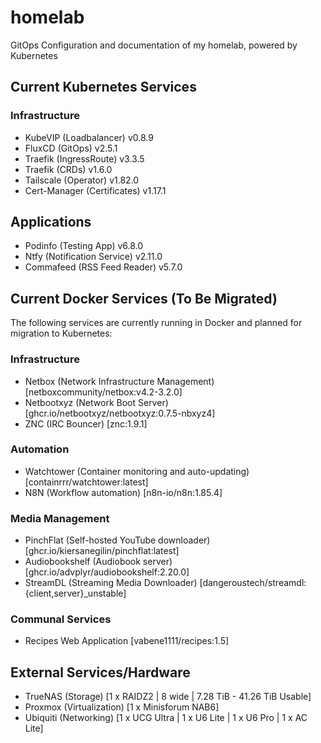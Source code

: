 # homelab
GitOps Configuration and documentation of my homelab, powered by Kubernetes

## Current Kubernetes Services

### Infrastructure
- KubeVIP (Loadbalancer) v0.8.9
- FluxCD (GitOps) v2.5.1
- Traefik (IngressRoute) v3.3.5
- Traefik (CRDs) v1.6.0
- Tailscale (Operator) v1.82.0
- Cert-Manager (Certificates) v1.17.1

## Applications
- Podinfo (Testing App) v6.8.0
- Ntfy (Notification Service) v2.11.0
- Commafeed (RSS Feed Reader) v5.7.0

## Current Docker Services (To Be Migrated)

The following services are currently running in Docker and planned for migration to Kubernetes:

### Infrastructure
- Netbox (Network Infrastructure Management) [netboxcommunity/netbox:v4.2-3.2.0]
- Netbootxyz (Network Boot Server) [ghcr.io/netbootxyz/netbootxyz:0.7.5-nbxyz4]
- ZNC (IRC Bouncer) [znc:1.9.1]

### Automation
- Watchtower (Container monitoring and auto-updating) [containrrr/watchtower:latest]
- N8N (Workflow automation) [n8n-io/n8n:1.85.4]

### Media Management
- PinchFlat (Self-hosted YouTube downloader) [ghcr.io/kiersanegilin/pinchflat:latest]
- Audiobookshelf (Audiobook server) [ghcr.io/advplyr/audiobookshelf:2.20.0]
- StreamDL (Streaming Media Downloader) [dangeroustech/streamdl:{client,server}_unstable]

### Communal Services
- Recipes Web Application [vabene1111/recipes:1.5]

## External Services/Hardware
- TrueNAS (Storage) [1 x RAIDZ2 | 8 wide | 7.28 TiB - 41.26 TiB Usable]
- Proxmox (Virtualization) [1 x Minisforum NAB6]
- Ubiquiti (Networking) [1 x UCG Ultra | 1 x U6 Lite | 1 x U6 Pro | 1 x AC Lite]
